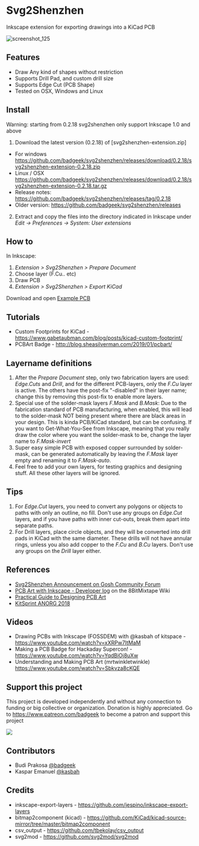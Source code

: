 # Svg2Shenzhen

Inkscape extension for exporting drawings into a KiCad PCB

![screenshot_125](https://i.imgur.com/gjFZZu3.jpg)

## Features

- Draw Any kind of shapes without restriction
- Supports Drill Pad, and custom drill size
- Supports Edge Cut (PCB Shape)
- Tested on OSX, Windows and Linux

## Install

Warning: starting from 0.2.18 svg2shenzhen only support Inkscape 1.0 and above

1. Download the latest version (0.2.18) of [svg2shenzhen-extension.zip]
  - For windows https://github.com/badgeek/svg2shenzhen/releases/download/0.2.18/svg2shenzhen-extension-0.2.18.zip
  - Linux / OSX https://github.com/badgeek/svg2shenzhen/releases/download/0.2.18/svg2shenzhen-extension-0.2.18.tar.gz
  - Release notes: https://github.com/badgeek/svg2shenzhen/releases/tag/0.2.18
  - Older version: https://github.com/badgeek/svg2shenzhen/releases
  
2. Extract and copy the files into the directory indicated in Inkscape under *Edit -> Preferences -> System: User extensions*

## How to

In Inkscape:

1. *Extension > Svg2Shenzhen > Prepare Document*
2. Choose layer (F.Cu.. etc)
3. Draw PCB
4. *Extension > Svg2Shenzhen > Export KiCad*

Download and open [Example PCB](https://raw.githubusercontent.com/badgeek/svg2shenzhen-next/master/examples/viruspcb.svg)

## Tutorials

- Custom Footprints for KiCad - <https://www.gabetaubman.com/blog/posts/kicad-custom-footprint/>
- PCBArt Badge - <http://blog.sheasilverman.com/2019/01/pcbart/>

## Layername definitions

1. After the *Prepare Document* step, only two fabrication layers are used:
   *Edge.Cuts* and *Drill*,
   and for the different PCB-layers, only the *F.Cu* layer is active.
   The others have the post-fix "-disabled" in their layer name;
   change this by removing this post-fix to enable more layers.
2. Special use of the solder-mask layers *F.Mask* and *B.Mask*:
   Due to the fabrication standard of PCB manufacturing,
   when enabled, this will lead to the solder-mask NOT being present
   where there are black areas in your design.
   This is kinda PCB/KiCad standard, but can be confusing.
   If you want to Get-What-You-See from Inkscape,
   meaning that you really draw the color where you want the solder-mask to be,
   change the layer name to *F.Mask-invert*
3. Super easy simple PCB with exposed copper surrounded by solder-mask,
   can be generated automatically by leaving the *F.Mask* layer empty
   and renaming it to *F.Mask-auto*.
4. Feel free to add your own layers, for testing graphics and designing stuff.
   All these other layers will be ignored.

## Tips

1. For *Edge.Cut* layers, you need to convert any polygons or objects to paths with only an outline, no fill.
   Don't use any groups on *Edge.Cut* layers,
   and if you have paths with inner cut-outs,
   break them apart into separate paths.
2. For Drill layers, place circle objects,
   and they will be converted into drill pads in KiCad with the same diameter.
   These drills will not have annular rings,
   unless you also add copper to the *F.Cu* and *B.Cu* layers.
   Don't use any groups on the *Drill* layer either.

## References

- [Svg2Shenzhen Announcement on Gosh Community Forum](https://forum.openhardware.science/t/svg2shenzhen-save-inkscape-drawing-as-kicad-pcb/989)
- [PCB Art with Inkscape - Developer log](http://wiki.8bitmixtape.cc/#/4_7.1-PCB-Art-with-Kicad-and-Inkscape) on the 8BitMixtape Wiki
- [Practical Guide to Designing PCB Art](https://medium.com/@urish/a-practical-guide-to-designing-pcb-art-b5aa22926a5c)
- [KitSprint ANORG 2018](http://wiki.sgmk-ssam.ch/wiki/KitSprint_ANORG_2018#Kicad_bitmap_import_for_Shenzhen_Ready)

## Videos
- Drawing PCBs with Inkscape (FOSSDEM) with @kasbah of kitspace - https://www.youtube.com/watch?v=xXRPw7ItMaM
- Making a PCB Badge for Hackaday Supercon! - https://www.youtube.com/watch?v=YqdBiOj8uXw
- Understanding and Making PCB Art (mrtwinkletwinkle) https://www.youtube.com/watch?v=Sbkvza8cKQE

## Support this project

This project is developed independently and without any connection to funding or big collective or organization.
Donation is highly appreciated.
Go to <https://www.patreon.com/badgeek> to become a patron and support this project

<a href="https://www.patreon.com/badgeek">
  <img src="https://i.imgur.com/ys5X3ZP.png" >
</a>

## Contributors

- Budi Prakosa [@badgeek](https://github.com/badgeek)
- Kaspar Emanuel [@kasbah](https://github.com/kasbah)

## Credits

* inkscape-export-layers - <https://github.com/jespino/inkscape-export-layers>
* bitmap2component (kicad) - <https://github.com/KiCad/kicad-source-mirror/tree/master/bitmap2component>
* csv_output - <https://github.com/tbekolay/csv_output>
* svg2mod - <https://github.com/svg2mod/svg2mod>
